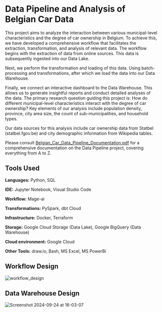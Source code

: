 # Data Pipeline and Analysis of Belgian Car Data

This project aims to analyze the interaction between various municipal-level characteristics and the
degree of car ownership in Belgium. To achieve this, we have developed a comprehensive
workflow that facilitates the extraction, transformation, and analysis of relevant data.
The workflow begins with the extraction of data from online sources. This data is subsequently
ingested into our Data Lake.

Next, we perform the transformation and loading of this data. Using batch-processing and
transformations, after which we load the data into our Data Warehouse.

Finally, we connect an interactive dashboard to the Data Warehouse. This allows us to generate
insightful reports and conduct detailed analyses of the data.
The primary research question guiding this project is: How do different municipal-level
characteristics interact with the degree of car ownership? Key elements of our analysis include
population density, province, city area size, the count of sub-municipalities, and household types.

Our data sources for this analysis include car ownership data from Statbel (statbel.fgov.be) and city demographic information from Wikipedia tables.

Please consult [Belgian_Car_Data_Pipeline_Documentation.pdf](https://github.com/StefLipp/finalproject_cardatabelgium/blob/main/documentation_and_design/Belgian_Car_Data_Pipeline_Documentation.pdf) for a comprehensive documentation on the Data Pipeline project, covering everything from A to Z.

## Tools Used

**Languages:**         Python, SQL

**IDE:**               Jupyter Notebook, Visual Studio Code

**Workflow:**          Mage-ai

**Transformations:**   PySpark, dbt Cloud

**Infrastructure:**    Docker, Terraform

**Storage:**           Google Cloud Storage (Data Lake), Google BigQuery (Data Warehouse)

**Cloud environment:** Google Cloud

**Other Tools:**       draw.io, Bash, MS Excel, MS PowerBi


## Workflow Design

![workflow_design](https://github.com/user-attachments/assets/3c40d698-a2ce-4626-a40e-813736030782)


## Data Warehouse Design

![Screenshot 2024-09-24 at 16-03-07 ](https://github.com/user-attachments/assets/6048862e-616c-4b80-9d34-004da683661b)



